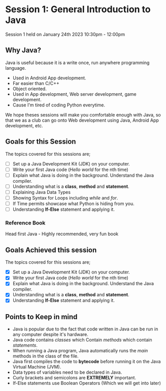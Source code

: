 # Session 1: General Introduction to Java
Session 1 held on January 24th 2023 10:30pm - 12:00pm 

## Why Java?
Java is useful because it is a write once, run anywhere programming language. <br>
- Used in Android App development.
- Far easier than C/C++
- Object oriented.
- Used in App development, Web server development, game development.
- Cause I'm tired of coding Python everytime.

We hope theses sessions will make you comfortable enough with Java, so that we as a club can go onto Web development using Java, Android App development, etc.

## Goals for this Session
The topics covered for this sessions are; <br> 
- [ ] Set up a Java Development Kit (JDK) on your computer.
- [ ] Write your first Java code (_Hello world_ for the nth time)
- [ ] Explain what Java is doing in the background. Understand the Java compiler.
- [ ] Understanding what is a **class**, **method** and **statement**.  
- [ ] Explaining Java Data Types
- [ ] Showing Syntax for Loops including *while* and *for*.
- [ ] If Time permits showcase what Python is hiding from you.
- [ ] Understanding **If-Else** statement and applying it.

### Reference Book
Head first Java - Highly recommended, very fun book

## Goals Achieved this session
The topics covered for this sessions are; <br> 
- [x] Set up a Java Development Kit (JDK) on your computer.
- [x] Write your first Java code (_Hello world_ for the nth time)
- [x] Explain what Java is doing in the background. Understand the Java compiler.
- [x] Understanding what is a **class**, **method** and **statement**.  
- [x] Understanding **If-Else** statement and applying it. 

## Points to Keep in mind
- Java is popular due to the fact that code written in Java can be run in any computer despite it's hardware.
- Java code contains _classes_ which Contain _methods_ which contain _statements_.
- When running a Java program, Java automatically runs the _main_ methods in the class of the file.
- Java first compiles the code to **bytecode** before running it on the Java Virtual Machine (JVM).
- Data types of variables need to be declared in Java.
- Curly brackets and semicolons are **EXTREMELY** important.
- If-Else statements use Boolean Operators (Which we will get into later)
